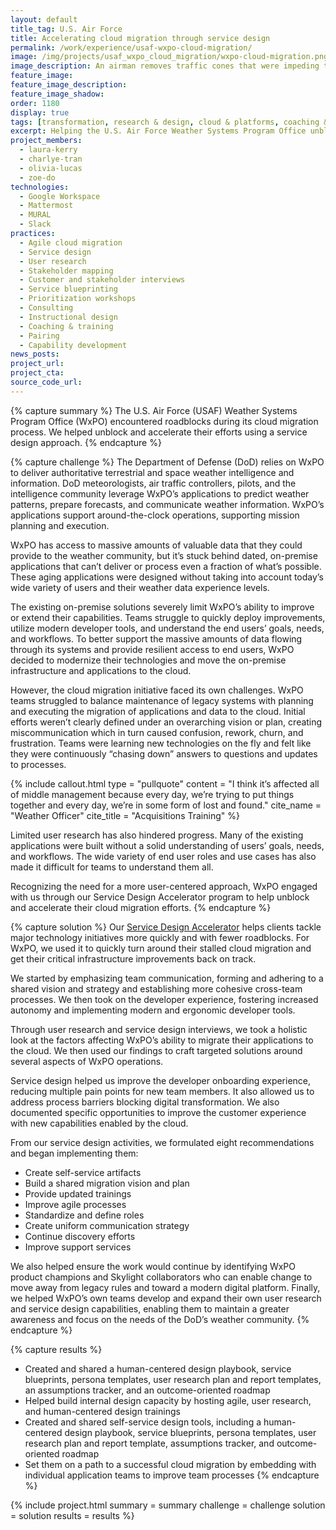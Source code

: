 ```yaml
---
layout: default
title_tag: U.S. Air Force
title: Accelerating cloud migration through service design
permalink: /work/experience/usaf-wxpo-cloud-migration/
image: /img/projects/usaf_wxpo_cloud_migration/wxpo-cloud-migration.png
image_description: An airman removes traffic cones that were impeding the progress of a cloud.
feature_image:
feature_image_description:
feature_image_shadow:
order: 1180
display: true
tags: [transformation, research & design, cloud & platforms, coaching & training, defense, air force, charlye tran, olivia lucas, zoe do, laura kerry]
excerpt: Helping the U.S. Air Force Weather Systems Program Office unblock and speed up its cloud migration by considering the effort’s systems and processes holistically.
project_members:
  - laura-kerry
  - charlye-tran
  - olivia-lucas
  - zoe-do
technologies:
  - Google Workspace
  - Mattermost
  - MURAL
  - Slack
practices:
  - Agile cloud migration
  - Service design
  - User research
  - Stakeholder mapping
  - Customer and stakeholder interviews
  - Service blueprinting
  - Prioritization workshops
  - Consulting
  - Instructional design
  - Coaching & training
  - Pairing
  - Capability development
news_posts:
project_url:
project_cta:
source_code_url:
---
```


{% capture summary %}
The U.S. Air Force (USAF) Weather Systems Program Office (WxPO) encountered roadblocks during its cloud migration process. We helped unblock and accelerate their efforts using a service design approach.
{% endcapture %}

{% capture challenge %}
The Department of Defense (DoD) relies on WxPO to deliver authoritative terrestrial and space weather intelligence and information. DoD meteorologists, air traffic controllers, pilots, and the intelligence community leverage WxPO’s applications to predict weather patterns, prepare forecasts, and communicate weather information. WxPO’s applications support around-the-clock operations, supporting mission planning and execution.  

WxPO has access to massive amounts of valuable data that they could provide to the weather community, but it’s stuck behind dated, on-premise applications that can’t deliver or process even a fraction of what’s possible. These aging applications were designed without taking into account today’s wide variety of users and their weather data experience levels.

The existing on-premise solutions severely limit WxPO’s ability to improve or extend their capabilities. Teams struggle to quickly deploy improvements, utilize modern developer tools, and understand the end users’ goals, needs, and workflows. To better support the massive amounts of data flowing through its systems and provide resilient access to end users, WxPO decided to modernize their technologies and move the on-premise infrastructure and applications to the cloud.

However, the cloud migration initiative faced its own challenges. WxPO teams struggled to balance maintenance of legacy systems with planning and executing the migration of applications and data to the cloud. Initial efforts weren’t clearly defined under an overarching vision or plan, creating miscommunication which in turn caused confusion, rework, churn, and frustration. Teams were learning new technologies on the fly and felt like they were continuously “chasing down” answers to questions and updates to processes.

{% include callout.html type = "pullquote" content = "I think it’s affected all of middle management because every day, we’re trying to put things together and every day, we’re in some form of lost and found." cite_name = "Weather Officer" cite_title = "Acquisitions Training" %}

Limited user research has also hindered progress. Many of the existing applications were built without a solid understanding of users’ goals, needs, and workflows. The wide variety of end user roles and use cases has also made it difficult for teams to understand them all.

Recognizing the need for a more user-centered approach, WxPO engaged with us through our Service Design Accelerator program to help unblock and accelerate their cloud migration efforts.
{% endcapture %}

{% capture solution %}
Our [Service Design Accelerator](/work/toolkits/service-design-framework/) helps clients tackle major technology initiatives more quickly and with fewer roadblocks. For WxPO, we used it to quickly turn around their stalled cloud migration and get their critical infrastructure improvements back on track.

We started by emphasizing team communication, forming and adhering to a shared vision and strategy and establishing more cohesive cross-team processes. We then took on the developer experience, fostering increased autonomy and implementing modern and ergonomic developer tools.

Through user research and service design interviews, we took a holistic look at the factors affecting WxPO’s ability to migrate their applications to the cloud. We then used our findings to craft targeted solutions around several aspects of WxPO operations. 

Service design helped us improve the developer onboarding experience, reducing multiple pain points for new team members. It also allowed us to address process barriers blocking digital transformation. We also documented specific opportunities to improve the customer experience with new capabilities enabled by the cloud.

From our service design activities, we formulated eight recommendations and began implementing them:
- Create self-service artifacts
- Build a shared migration vision and plan
- Provide updated trainings
- Improve agile processes
- Standardize and define roles 
- Create uniform communication strategy
- Continue discovery efforts
- Improve support services

We also helped ensure the work would continue by identifying WxPO product champions and Skylight collaborators who can enable change to move away from legacy rules and toward a modern digital platform. Finally, we helped WxPO’s own teams develop and expand their own user research and service design capabilities, enabling them to maintain a greater awareness and focus on the needs of the DoD’s weather community.
{% endcapture %}

{% capture results %}
- Created and shared a human-centered design playbook, service blueprints, persona templates, user research plan and report templates, an assumptions tracker, and an outcome-oriented roadmap
- Helped build internal design capacity by hosting agile, user research, and human-centered design trainings
- Created and shared self-service design tools, including a human-centered design playbook, service blueprints, persona templates, user research plan and report template, assumptions tracker, and outcome-oriented roadmap
- Set them on a path to a successful cloud migration by embedding with individual application teams to improve team processes
{% endcapture %}

{% include project.html
  summary = summary
  challenge = challenge
  solution = solution
  results = results
%}
